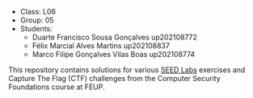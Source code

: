 
* Class: L06
* Group: 05
* Students:
    - Duarte Francisco Sousa Gonçalves up202108772
    - Félix Marcial Alves Martins up202108837
    - Marco Filipe Gonçalves Vilas Boas up202108774

This repository contains solutions for various [SEED Labs](https://github.com/seed-labs/seed-labs) exercises and Capture The Flag (CTF) challenges from the Computer Security Foundations course at FEUP.
